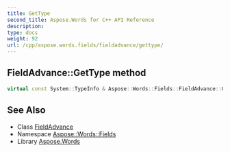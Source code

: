```yaml
---
title: GetType
second_title: Aspose.Words for C++ API Reference
description: 
type: docs
weight: 92
url: /cpp/aspose.words.fields/fieldadvance/gettype/
---
```

## FieldAdvance::GetType method




```cpp
virtual const System::TypeInfo & Aspose::Words::Fields::FieldAdvance::GetType() const override
```

## See Also

* Class [FieldAdvance](../)
* Namespace [Aspose::Words::Fields](../../)
* Library [Aspose.Words](../../../)

